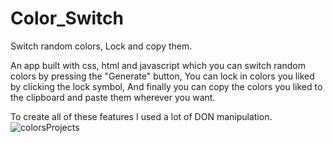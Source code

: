 # Color_Switch
Switch random colors, Lock and copy them.

An app built with css, html and javascript which you can switch random colors by pressing the "Generate" button,
You can lock in colors you liked by clicking the lock symbol, And finally you can copy the colors you liked to the clipboard and paste them wherever you want.

To create all of these features I used a lot of DON manipulation.
![colorsProjects](https://user-images.githubusercontent.com/78149229/114266886-80b62e80-9a01-11eb-839c-be6eac8bbea1.png)

